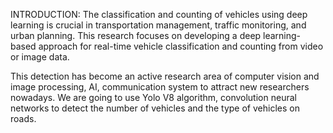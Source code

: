 INTRODUCTION:
The classification and counting of vehicles using deep learning is crucial in transportation management, traffic monitoring, and urban planning. This research focuses on developing a deep learning-based approach for real-time vehicle classification and counting from video or image data.

This detection has become an active research area of computer vision and image processing, AI, communication system to attract new researchers nowadays. We are going to use Yolo V8 algorithm, convolution neural networks to detect the number of vehicles and the type of vehicles on roads.





